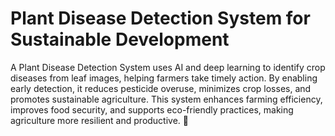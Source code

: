  # Plant Disease Detection System for Sustainable Development

 A Plant Disease Detection System uses AI and deep learning to identify crop diseases from leaf images, helping farmers take timely action. By enabling early detection, it reduces pesticide overuse, minimizes crop losses, and promotes sustainable agriculture. This system enhances farming efficiency, improves food security, and supports eco-friendly practices, making agriculture more resilient and productive. 🌱
